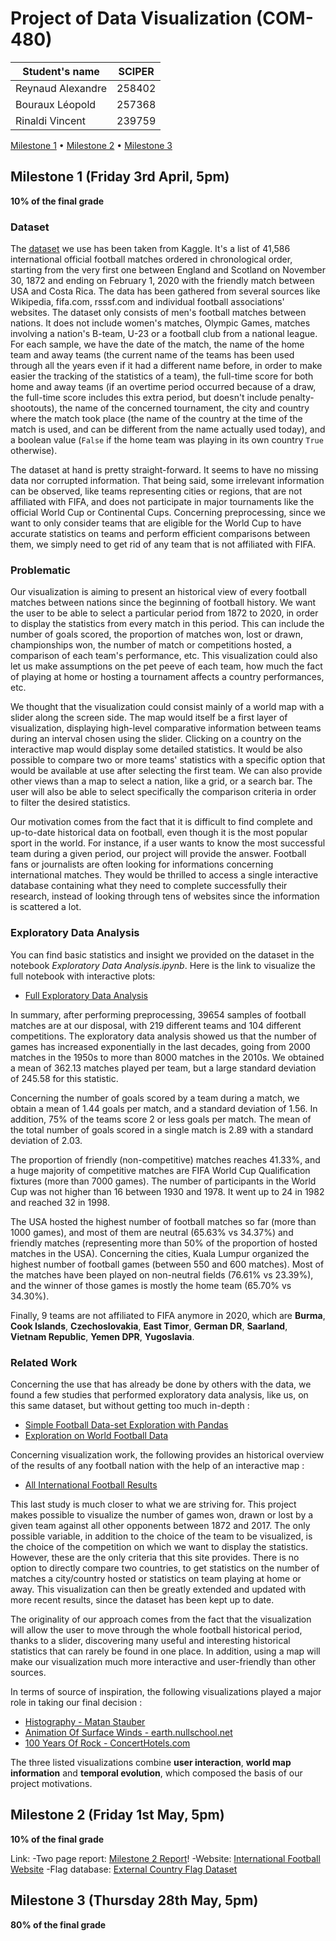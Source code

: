 # Project of Data Visualization (COM-480)

| Student's name | SCIPER |
| -------------- | ------ |
| Reynaud Alexandre | 258402 |
| Bouraux Léopold | 257368 |
| Rinaldi Vincent | 239759 |

[Milestone 1](#milestone-1-friday-3rd-april-5pm) • [Milestone 2](#milestone-2-friday-1st-may-5pm) • [Milestone 3](#milestone-3-thursday-28th-may-5pm)

## Milestone 1 (Friday 3rd April, 5pm)

**10% of the final grade**

### Dataset

The [<u>dataset</u>](https://www.kaggle.com/martj42/international-football-results-from-1872-to-2017) we use has been taken from Kaggle. It's a list of 41,586 international official football matches ordered in chronological order, starting from the very first one between England and Scotland on November 30, 1872 and ending on February 1, 2020 with the friendly match between USA and Costa Rica. The data has been gathered from several sources like Wikipedia, fifa.com, rsssf.com and individual football associations' websites. The dataset only consists of men's football matches between nations. It does not include women's matches, Olympic Games, matches involving a nation's B-team, U-23 or a football club from a national league. For each sample, we have the date of the match, the name of the home team and away teams (the current name of the teams has been used through all the years even if it had a different name before, in order to make easier the tracking of the statistics of a team), the full-time score for both home and away teams (if an overtime period occurred because of a draw, the full-time score includes this extra period, but doesn't include penalty-shootouts), the name of the concerned tournament, the city and country where the match took place (the name of the country at the time of the match is used, and can be different from the name actually used today), and a boolean value (```False``` if the home team was playing in its own country ```True``` otherwise).

The dataset at hand is pretty straight-forward. It seems to have no missing data nor corrupted information. That being said, some irrelevant information can be observed, like teams representing cities or regions, that are not affiliated with FIFA, and does not participate in major tournaments like the official World Cup or Continental Cups. Concerning preprocessing, since we want to only consider teams that are eligible for the World Cup to have accurate statistics on teams and perform efficient comparisons between them, we simply need to get rid of any team that is not affiliated with FIFA.

### Problematic

Our visualization is aiming to present an historical view of every football matches between nations since the beginning of football history. We want the user to be able to select a particular period from 1872 to 2020, in order to display the statistics from every match in this period. This can include the number of goals scored, the proportion of matches won, lost or drawn, championships won, the number of match or competitions hosted, a comparison of each team's performance, etc.  This visualization could also let us make assumptions on the pet peeve of each team, how much the fact of playing at home or hosting a tournament affects a country performances, etc.

We thought that the visualization could consist mainly of a world map with a slider along the screen side. The map would itself be a first layer of visualization, displaying high-level comparative information between teams during an interval chosen using the slider. Clicking on a country on the interactive map would display some detailed statistics. It would be also possible to compare two or more teams' statistics with a specific option that would be available at use after selecting the first team. We can also provide other views than a map to select a nation, like a grid, or a search bar. The user will also be able to select specifically the comparison criteria in order to filter the desired statistics.

Our motivation comes from the fact that it is difficult to find complete and up-to-date historical data on football, even though it is the most popular sport in the world. For instance, if a user wants to know the most successful team during a given period, our project will provide the answer. Football fans or journalists are often looking for informations concerning international matches. They would be thrilled to access a single interactive database containing what they need to complete successfully their research, instead of looking through tens of websites since the information is scattered a lot.

### Exploratory Data Analysis

You can find basic statistics and insight we provided on the dataset in the notebook *Exploratory Data Analysis.ipynb*. Here is the link to visualize the full notebook with interactive plots:
- [Full Exploratory Data Analysis](https://nbviewer.jupyter.org/github/com-480-data-visualization/com-480-project-le-kfc/blob/master/Exploratory%20Data%20Analysis.ipynb)

In summary, after performing preprocessing, 39654 samples of football matches are at our disposal, with 219 different teams and 104 different competitions. The exploratory data analysis showed us that the number of games has increased exponentially in the last decades, going from 2000 matches in the 1950s to more than 8000 matches in the 2010s. We obtained a mean of 362.13 matches played per team, but a large standard deviation of 245.58 for this statistic.

Concerning the number of goals scored by a team during a match, we obtain a mean of 1.44 goals per match, and a standard deviation of 1.56. In addition, 75% of the teams score 2 or less goals per match. The mean of the total number of goals scored in a single match is 2.89 with a standard deviation of 2.03.

The proportion of friendly (non-competitive) matches reaches 41.33%, and a huge majority of competitive matches are FIFA World Cup Qualification fixtures (more than 7000 games). The number of participants in the World Cup was not higher than 16 between 1930 and 1978. It went up to 24 in 1982 and reached 32 in 1998.

The USA hosted the highest number of football matches so far (more than 1000 games), and most of them are neutral (65.63% vs 34.37%) and friendly matches (representing more than 50% of the proportion of hosted matches in the USA). Concerning the cities, Kuala Lumpur organized the highest number of football games (between 550 and 600 matches). Most of the matches have been played on non-neutral fields (76.61% vs 23.39%), and the winner of those games is mostly the home team (65.70% vs 34.30%).

Finally, 9 teams are not affiliated to FIFA anymore in 2020, which are **Burma**, **Cook Islands**, **Czechoslovakia**, **East Timor**, **German DR**, **Saarland**, **Vietnam Republic**, **Yemen DPR**, **Yugoslavia**.

### Related Work

Concerning the use that has already be done by others with the data, we found a few studies that performed exploratory data analysis, like us, on this same dataset, but without getting too much in-depth :
- [Simple Football Data-set Exploration with Pandas](https://towardsdatascience.com/simple-football-data-set-exploration-with-pandas-60a2bc56bd5a)
- [Exploration on World Football Data](https://www.kaggle.com/microtang/exploration-on-world-football-data)

Concerning visualization work, the following provides an historical overview of the results of any football nation with the help of an interactive map :
- [All International Football Results](https://public.tableau.com/profile/kakuna#!/vizhome/AllFootballResults/Overview)

This last study is much closer to what we are striving for. This project makes possible to visualize the number of games won, drawn or lost by a given team against all other opponents between 1872 and 2017. The only possible variable, in addition to the choice of the team to be visualized, is the choice of the competition on which we want to display the statistics. However, these are the only criteria that this site provides. There is no option to directly compare two countries, to get statistics on the number of matches a city/country hosted or statistics on team playing at home or away. This visualization can then be greatly extended and updated with more recent results, since
the dataset has been kept up to date.

The originality of our approach comes from the fact that the visualization will allow the user to move through the whole football historical period, thanks to a slider, discovering many useful and interesting historical statistics that can rarely be found in one place. In addition, using a map will make our visualization much more interactive and user-friendly than other sources.

In terms of source of inspiration, the following visualizations played a major role in taking our final decision :
- [Histography - Matan Stauber](https://histography.io/)
- [Animation Of Surface Winds - earth.nullschool.net](https://earth.nullschool.net/)
- [100 Years Of Rock - ConcertHotels.com](https://www.concerthotels.com/100-years-of-rock/)

The three listed visualizations combine **user interaction**, **world map information** and **temporal evolution**, which composed the basis of our project motivations.


## Milestone 2 (Friday 1st May, 5pm)

**10% of the final grade**

Link:
	-Two page report: [Milestone 2 Report](https://github.com/com-480-data-visualization/com-480-project-le-kfc/blob/master/Milestone%202%20Report.pdf)!
	-Website: [International Football Website](https://skullservant.github.io/international.football.io/)
	-Flag database: [External Country Flag Dataset](https://data.world/pbi/country-flag-database-from-wikipedia)

## Milestone 3 (Thursday 28th May, 5pm)

**80% of the final grade**
